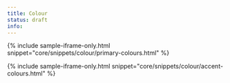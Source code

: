 ```yaml
---
title: Colour
status: draft
info:
---
```


{% include sample-iframe-only.html snippet="core/snippets/colour/primary-colours.html" %}

{% include sample-iframe-only.html snippet="core/snippets/colour/accent-colours.html" %}

<!-- {% include sample-iframe-only.html snippet="core/snippets/colour/brand-alts.html" %} -->
